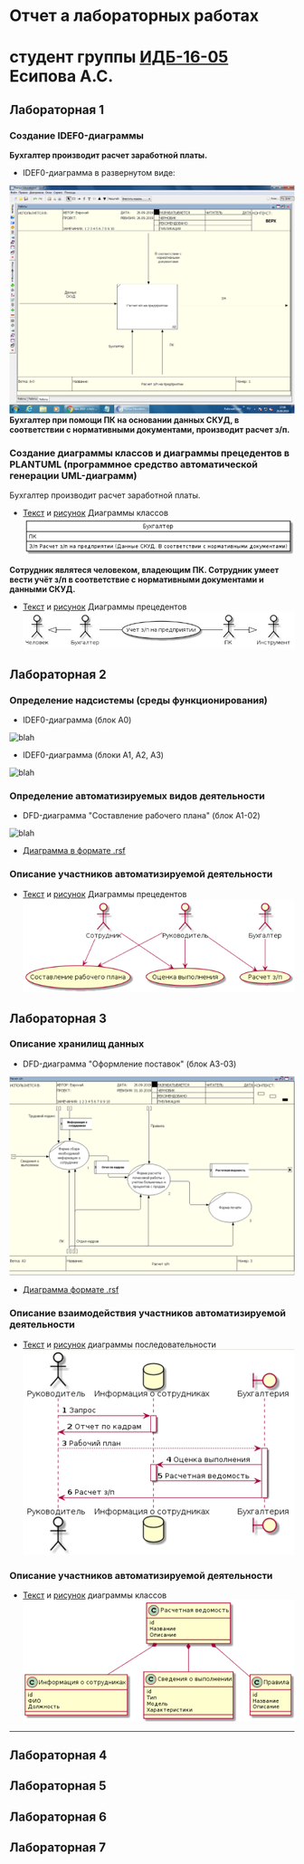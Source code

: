 # Отчет а лабораторных работах
# студент группы [ИДБ-16-05](https://https://github.com/EsipovaA/EsipovaA.github.io) Есипова А.С.

## Лабораторная 1
### Создание IDEF0-диаграммы 

**Бухгалтер производит расчет заработной платы.**

* IDEF0-диаграмма в развернутом виде: 

![blah](https://github.com/EsipovaA/EsipovaA.github.io/blob/master/lab.1/%D0%BC%D0%BE%D0%B4%D0%B5%D0%BB%D1%8C%20ramus.png)
**Бухгалтер при помощи ПК на основании данных СКУД, в соответствии с нормативными документами, производит расчет з/п.**

### Создание диаграммы классов и диаграммы прецедентов  в PLANTUML (программное средство автоматической генерации UML-диаграмм)
Бухгалтер производит расчет заработной платы.

* [Текст](https://github.com/EsipovaA/EsipovaA.github.io/blob/master/lab.1/%D1%82%D0%B5%D0%BA%D1%81%D1%821.txt) и [рисунок](https://github.com/EsipovaA/EsipovaA.github.io/blob/master/lab.1/%D0%B4%D0%B8%D0%B0%D0%B3%D1%80%D0%B0%D0%BC%D0%BC%D0%B0%20%D0%BA%D0%BB%D0%B0%D1%81%D1%81%D0%BE%D0%B2.png) Диаграммы классов 
![blah](https://github.com/EsipovaA/EsipovaA.github.io/blob/master/lab.1/%D0%B4%D0%B8%D0%B0%D0%B3%D1%80%D0%B0%D0%BC%D0%BC%D0%B0%20%D0%BA%D0%BB%D0%B0%D1%81%D1%81%D0%BE%D0%B2.png)

**Сотрудник являтеся человеком, владеющим ПК. Сотрудник умеет вести учёт з/п в соответствие с нормативными документами и данными СКУД.**

* [Текст](https://github.com/EsipovaA/EsipovaA.github.io/blob/master/lab.1/%D0%B4%D0%B8%D0%B0%D0%B3%D1%80%D0%B0%D0%BC%D0%BC%D0%B0%20%D0%BF%D1%80%D0%B5%D1%86%D0%B5%D0%B4%D0%B5%D0%BD%D1%82%D0%BE%D0%B2.png) и [рисунок](https://github.com/EsipovaA/EsipovaA.github.io/blob/master/lab.1/%D1%82%D0%B5%D0%BA%D1%81%D1%822.txt) Диаграммы прецедентов
![blah](https://github.com/EsipovaA/EsipovaA.github.io/blob/master/lab.1/%D0%B4%D0%B8%D0%B0%D0%B3%D1%80%D0%B0%D0%BC%D0%BC%D0%B0%20%D0%BF%D1%80%D0%B5%D1%86%D0%B5%D0%B4%D0%B5%D0%BD%D1%82%D0%BE%D0%B2.png)



## Лабораторная 2
### Определение надсистемы (среды функционирования)
* IDEF0-диаграмма (блок A0)

![blah](https://github.com/EsipovaA/EsipovaA.github.io/blob/master/lab2/%D0%BC2.png )

* IDEF0-диаграмма (блоки A1, A2, A3)

![blah](https://github.com/EsipovaA/EsipovaA.github.io/blob/master/lab2/%D0%BC22.png )

### Определение автоматизируемых видов деятельности
* DFD-диаграмма "Составление рабочего плана" (блок A1-02)

![blah](https://github.com/EsipovaA/EsipovaA.github.io/blob/master/lab2/%D0%BC222.png)

* [Диаграмма в формате .rsf](https://github.com/EsipovaA/EsipovaA.github.io/blob/master/lab2/%D0%BC%D0%BE%D0%B4%D0%B5%D0%BB%D1%8C%20ramus4.rsf)

### Описание участников автоматизируемой деятельности
* [Текст](https://github.com/EsipovaA/EsipovaA.github.io/blob/master/lab2/%D0%B4%D0%B8%D0%B0%D0%B3%D1%80%D0%B0%D0%BC%D0%BC%D0%B02.txt) и [рисунок](https://github.com/EsipovaA/EsipovaA.github.io/blob/master/lab2/%D0%B4%D0%B8%D0%B0%D0%B3%D1%80%D0%B0%D0%BC%D0%BC%D0%B0%20%D0%BF%D1%80%D0%B5%D1%86%D0%B5%D0%B4%D0%B5%D0%BD%D1%82%D0%BE%D0%B22.png) Диаграммы прецедентов
![blah](https://github.com/EsipovaA/EsipovaA.github.io/blob/master/lab2/%D0%B4%D0%B8%D0%B0%D0%B3%D1%80%D0%B0%D0%BC%D0%BC%D0%B0%20%D0%BF%D1%80%D0%B5%D1%86%D0%B5%D0%B4%D0%B5%D0%BD%D1%82%D0%BE%D0%B22.png)
## Лабораторная 3

### Описание хранилищ данных

* DFD-диаграмма "Оформление поставок" (блок A3-03)

![blah](https://github.com/EsipovaA/EsipovaA.github.io/blob/master/lab3/%D0%BB%D0%B0%D0%B13%20%D1%80%D0%B0%D0%BC%D1%83%D1%81.png)

* [Диаграмма формате .rsf](https://github.com/EsipovaA/EsipovaA.github.io/blob/master/lab3/%D0%BC%D0%BE%D0%B4%D0%B5%D0%BB%D1%8C%20ramus5.rsf)

### Описание взаимодействия участников автоматизируемой деятельности

* [Текст](https://github.com/EsipovaA/EsipovaA.github.io/blob/master/lab3/%D0%BC%D0%BE%D0%B4%D1%83%D0%BB%D1%8C%20%D1%8E%D0%BC%D0%BB%203%D0%BB%D0%B0%D0%B1.txt) и [рисунок](https://github.com/EsipovaA/EsipovaA.github.io/blob/master/lab3/%D0%BB%D0%B0%D0%B13%20%D1%8E%D0%BC%D0%BB.png)
диаграммы последовательности<br>
![blah](https://github.com/EsipovaA/EsipovaA.github.io/blob/master/lab3/%D0%BB%D0%B0%D0%B13%20%D1%8E%D0%BC%D0%BB.png)

### Описание участников автоматизируемой деятельности

* [Текст](https://github.com/EsipovaA/EsipovaA.github.io/blob/master/lab3/%D1%8E%D0%BC%D0%BB2%20%D0%BB%D0%B0%D0%B133.txt) и [рисунок](https://github.com/EsipovaA/EsipovaA.github.io/blob/master/lab3/%D1%8E%D0%BC%D0%BB2%20%D0%BB%D0%B0%D0%B13.png)
диаграммы классов<br>
![blah](https://github.com/EsipovaA/EsipovaA.github.io/blob/master/lab3/%D1%8E%D0%BC%D0%BB2%20%D0%BB%D0%B0%D0%B13.png)
***
## Лабораторная 4

## Лабораторная 5

## Лабораторная 6

## Лабораторная 7
